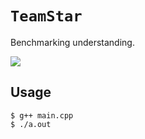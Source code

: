 # `TeamStar`

Benchmarking understanding.

![](https://archives.bulbagarden.net/media/upload/thumb/b/b3/Scarlet_Violet_Team_Star_Grunt.png/1200px-Scarlet_Violet_Team_Star_Grunt.png)

## Usage

```console
$ g++ main.cpp 
$ ./a.out
```